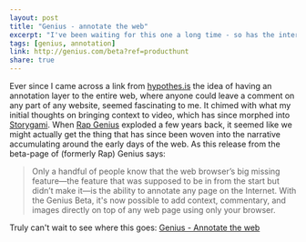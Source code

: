 ```yaml
---
layout: post
title: "Genius - annotate the web"
excerpt: "I've been waiting for this one a long time - so has the internet"
tags: [genius, annotation]
link: http://genius.com/beta?ref=producthunt 
share: true
---
```


Ever since I came across a link from [hypothes.is](https://hypothes.is/) the idea of having an annotation layer to the entire web, where anyone could leave a comment on any part of any website, seemed fascinating to me. It chimed with what my initial thoughts on bringing context to video, which has since morphed into [Storygami](www.storygami.com). When [Rap Genius](http://genius.com/Genius-how-to-use-genius-to-make-your-site-annotatable-annotated) exploded a few years back, it seemed like we might actually get the thing that has since been woven into the narrative accumulating around the early days of the web. As this release from the beta-page of (formerly Rap) Genius says:

> Only a handful of people know that the web browser’s big missing feature—the feature that was supposed to be in from the start but didn’t make it—is the ability to annotate any page on the Internet.
With the Genius Beta, it's now possible to add context, commentary, and images directly on top of any web page using only your browser.

Truly can't wait to see where this goes: [Genius - Annotate the web](http://genius.com/beta?ref=producthunt ) 